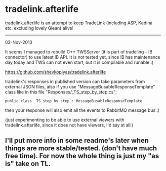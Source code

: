 tradelink.afterlife
===================

tradelink.afterlife is an attempt to keep TradeLink (including ASP, Kadina etc. excluding lovely Glean) alive!


------------------------------------------------------------------------
02-Nov-2013

It seems I managed to rebuild C++ TWSServer (it is part of tradeling - IB connector) to use latest IB API.
It is not tested yet, since IB has maintenance day today and TWS can not even start, but it is compilable and runable :)

https://github.com/shevkoplyas/tradelink.afterlife

tradelink's responses in published version can take parameters from external JSON files, also if you use "MessageBusableResponseTemplate" class
like in this file "Responses/_TS_step_by_step.cs":

    public class _TS_step_by_step : MessageBusableResponseTemplate

then your response will also emit all the events to RabbitMQ message bus :)

(just experimenting to be able to use external viewers with tradelInk.afterlife, since it does not have viewers, I'd say at all:)

I'll put more info in some readme's later when things are more stable/tested. (don't have much free time). For now the whole thing is just my "as is" take on TL.
------------------------------------------------------------------------
